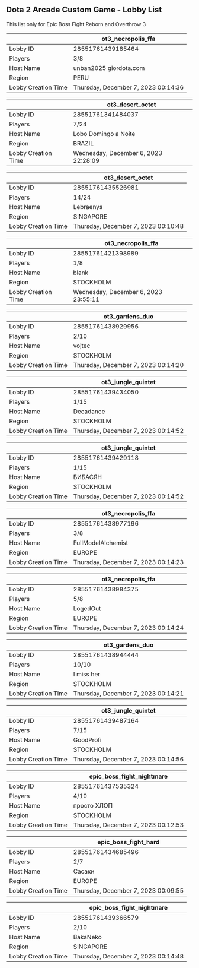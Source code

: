 ## Dota 2 Arcade Custom Game - Lobby List

This list only for Epic Boss Fight Reborn and Overthrow 3

|  | ot3_necropolis_ffa |
| ------ | ------ |
| Lobby ID | 28551761439185464 |
| Players | 3/8 |
| Host Name | unban2025 giordota.com |
| Region | PERU |
| Lobby Creation Time | Thursday, December 7, 2023 00:14:36 |


|  | ot3_desert_octet |
| ------ | ------ |
| Lobby ID | 28551761341484037 |
| Players | 7/24 |
| Host Name | Lobo Domingo a Noite |
| Region | BRAZIL |
| Lobby Creation Time | Wednesday, December 6, 2023 22:28:09 |


|  | ot3_desert_octet |
| ------ | ------ |
| Lobby ID | 28551761435526981 |
| Players | 14/24 |
| Host Name | Lebraenys |
| Region | SINGAPORE |
| Lobby Creation Time | Thursday, December 7, 2023 00:10:48 |


|  | ot3_necropolis_ffa |
| ------ | ------ |
| Lobby ID | 28551761421398989 |
| Players | 1/8 |
| Host Name | blank |
| Region | STOCKHOLM |
| Lobby Creation Time | Wednesday, December 6, 2023 23:55:11 |


|  | ot3_gardens_duo |
| ------ | ------ |
| Lobby ID | 28551761438929956 |
| Players | 2/10 |
| Host Name | vojtec |
| Region | STOCKHOLM |
| Lobby Creation Time | Thursday, December 7, 2023 00:14:20 |


|  | ot3_jungle_quintet |
| ------ | ------ |
| Lobby ID | 28551761439434050 |
| Players | 1/15 |
| Host Name | Decadance |
| Region | STOCKHOLM |
| Lobby Creation Time | Thursday, December 7, 2023 00:14:52 |


|  | ot3_jungle_quintet |
| ------ | ------ |
| Lobby ID | 28551761439429118 |
| Players | 1/15 |
| Host Name | БИБАСЯН |
| Region | STOCKHOLM |
| Lobby Creation Time | Thursday, December 7, 2023 00:14:52 |


|  | ot3_necropolis_ffa |
| ------ | ------ |
| Lobby ID | 28551761438977196 |
| Players | 3/8 |
| Host Name | FullModelAlchemist |
| Region | EUROPE |
| Lobby Creation Time | Thursday, December 7, 2023 00:14:23 |


|  | ot3_necropolis_ffa |
| ------ | ------ |
| Lobby ID | 28551761438984375 |
| Players | 5/8 |
| Host Name | LogedOut |
| Region | EUROPE |
| Lobby Creation Time | Thursday, December 7, 2023 00:14:24 |


|  | ot3_gardens_duo |
| ------ | ------ |
| Lobby ID | 28551761438944444 |
| Players | 10/10 |
| Host Name | I miss her |
| Region | STOCKHOLM |
| Lobby Creation Time | Thursday, December 7, 2023 00:14:21 |


|  | ot3_jungle_quintet |
| ------ | ------ |
| Lobby ID | 28551761439487164 |
| Players | 7/15 |
| Host Name | GoodProfi |
| Region | STOCKHOLM |
| Lobby Creation Time | Thursday, December 7, 2023 00:14:56 |


|  | epic_boss_fight_nightmare |
| ------ | ------ |
| Lobby ID | 28551761437535324 |
| Players | 4/10 |
| Host Name | просто ХЛОП |
| Region | STOCKHOLM |
| Lobby Creation Time | Thursday, December 7, 2023 00:12:53 |


|  | epic_boss_fight_hard |
| ------ | ------ |
| Lobby ID | 28551761434685496 |
| Players | 2/7 |
| Host Name | Сасаки |
| Region | EUROPE |
| Lobby Creation Time | Thursday, December 7, 2023 00:09:55 |


|  | epic_boss_fight_nightmare |
| ------ | ------ |
| Lobby ID | 28551761439366579 |
| Players | 2/10 |
| Host Name | BakaNeko |
| Region | SINGAPORE |
| Lobby Creation Time | Thursday, December 7, 2023 00:14:48 |



